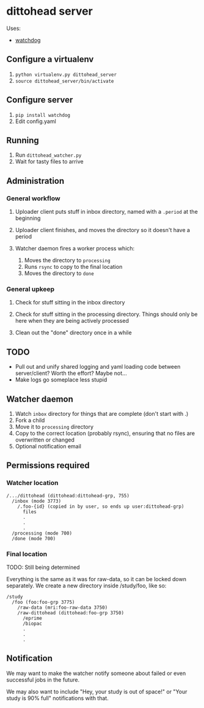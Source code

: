 # dittohead server

Uses:

- [watchdog](http://pythonhosted.org/watchdog/)


## Configure a virtualenv

1. `python virtualenv.py dittohead_server`
2. `source dittohead_server/bin/activate`


## Configure server

1. `pip install watchdog`
2. Edit config.yaml


## Running

1. Run `dittohead_watcher.py`
2. Wait for tasty files to arrive


## Administration

### General workflow

1. Uploader client puts stuff in inbox directory, named with a `.period` at the beginning

2. Uploader client finishes, and moves the directory so it doesn't have a period

3. Watcher daemon fires a worker process which:
    1. Moves the directory to `processing`
    2. Runs `rsync` to copy to the final location
    3. Moves the directory to `done`
   

### General upkeep

1. Check for stuff sitting in the inbox directory

2. Check for stuff sitting in the processing directory. Things should only be here when they are being actively processed

3. Clean out the "done" directory once in a while


## TODO

- Pull out and unify shared logging and yaml loading code between server/client? Worth the effort? Maybe not...
- Make logs go someplace less stupid


## Watcher daemon

1. Watch `inbox` directory for things that are complete (don't start with .)
2. Fork a child
3. Move it to `processing` directory
4. Copy to the correct location (probably rsync), ensuring that no files are overwritten or changed
5. Optional notification email


## Permissions required

### Watcher location

    /.../dittohead (dittohead:dittohead-grp, 755)
      /inbox (mode 3773)
        /.foo-{id} (copied in by user, so ends up user:dittohead-grp)
          files
          .
          .
          .
      /processing (mode 700)
      /done (mode 700)

### Final location

TODO: Still being determined

Everything is the same as it was for raw-data, so it can be locked down separately. We create a new directory inside /study/foo, like so:

    /study
      /foo (foo:foo-grp 3775)
        /raw-data (mri:foo-raw-data 3750)
        /raw-dittohead (dittohead:foo-grp 3750)
          /eprime
          /biopac
          .
          .
          .


## Notification

We may want to make the watcher notify someone about failed or even successful jobs in the future.

We may also want to include "Hey, your study is out of space!" or "Your study is 90% full" notifications with that.


